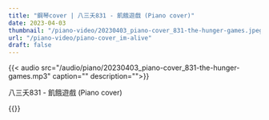 ```yaml
---
title: "鋼琴cover | 八三夭831 - 飢餓遊戲 (Piano cover)"
date: 2023-04-03
thumbnail: "/piano-video/20230403_piano-cover_831-the-hunger-games.jpeg"
url: "/piano-video/piano-cover_im-alive"
draft: false
---
```


{{< audio src="/audio/piano/20230403_piano-cover_831-the-hunger-games.mp3" caption="" description="">}}

八三夭831 - 飢餓遊戲 (Piano cover)

{{<youtube dhv0nSTS8Co>}}


